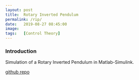 ```yaml
---
layout: post
title:  Rotary Inverted Pendulum
permalink: /rip/
date:   2019-08-27 08:45:00
image:  
tags:   [Control Theory]
---
```


### Introduction

Simulation of a Rotary Inverted Pendulum in Matlab-Simulink.

[github repo](https://github.com/ashwath-karthikeyan/rotary-inverted-pendulum)